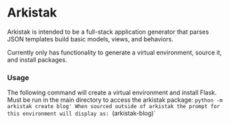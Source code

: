 # Arkistak

Arkistak is intended to be a full-stack application generator that parses JSON templates build basic models, views, and behaviors.

Currently only has functionality to generate a virtual environment, source it, and install packages.

### Usage
The following command will create a virtual environment and install Flask. Must be run in the main directory to access the arkistak package:
`python -m arkistak create blog'
When sourced outside of arkistak the prompt for this environment will display as:
`(arkistak-blog)`
